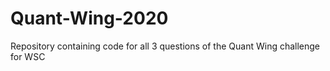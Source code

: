# Quant-Wing-2020
Repository containing code for all 3 questions of the Quant Wing challenge for WSC 
